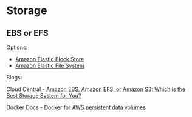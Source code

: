 # Storage

## EBS or EFS

Options:

- [Amazon Elastic Block Store](https://aws.amazon.com/ebs/)
- [Amazon Elastic File System](https://aws.amazon.com/efs/)



Blogs:

Cloud Central - [Amazon EBS, Amazon EFS, or Amazon S3: Which is the Best Storage System for You?](https://cloud.netapp.com/blog/ebs-efs-amazons3-best-cloud-storage-system)

Docker Docs - [Docker for AWS persistent data volumes](https://docs.docker.com/docker-for-aws/persistent-data-volumes/)

